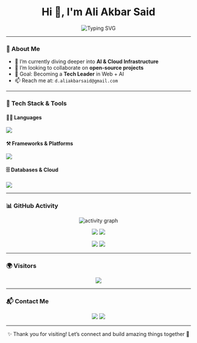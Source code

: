 <!-- PROFILE HEADER -->
<h1 align="center">Hi 👋, I'm Ali Akbar Said</h1>
<p align="center">
  <img src="https://readme-typing-svg.herokuapp.com?font=Fira+Code&size=24&duration=3000&pause=1000&center=true&vCenter=true&color=00F7FF&width=435&lines=Full-Stack+Web+Developer;AI+Enthusiast;Open+Source+Lover;Cloud+&+Data+Explorer" alt="Typing SVG" />
</p>

---

### 🌟 About Me
- 🌱 I’m currently diving deeper into **AI & Cloud Infrastructure**
- 👯 I’m looking to collaborate on **open-source projects**
- 🎯 Goal: Becoming a **Tech Leader** in Web + AI
- 📫 Reach me at: `d.aliakbarsaid@gmail.com`

---

### 🚀 Tech Stack & Tools

#### 👨‍💻 Languages
<p>
  <img src="https://skillicons.dev/icons?i=html,css,js,php,cpp,java,python" />
</p>

#### ⚒️ Frameworks & Platforms
<p>
  <img src="https://skillicons.dev/icons?i=react,nodejs,laravel,bootstrap,tailwind,vscode" />
</p>

#### 🗄️ Databases & Cloud
<p>
  <img src="https://skillicons.dev/icons?i=mysql,postgres,mongodb,gcp" />
</p>

---

### 📊 GitHub Activity

<p align="center">
  <img src="https://github-readme-activity-graph.vercel.app/graph?username=12a3k4&bg_color=0d1117&color=00ffe0&line=00ffff&point=ffffff&area=true&hide_border=true" alt="activity graph" />
</p>

<p align="center">
  <img src="https://github-profile-summary-cards.vercel.app/api/cards/profile-details?username=12a3k4&theme=tokyonight" />
  <img src="https://github-readme-streak-stats.herokuapp.com/?user=12a3k4&theme=tokyonight&hide_border=true" />
</p>

<p align="center">
  <img src="https://github-readme-stats.vercel.app/api?username=12a3k4&show_icons=true&theme=tokyonight&hide_border=true" />
  <img src="https://github-readme-stats.vercel.app/api/top-langs/?username=12a3k4&layout=compact&theme=tokyonight&hide_border=true" />
</p>

---

### 🌍 Visitors
<p align="center">
  <img src="https://komarev.com/ghpvc/?username=12a3k4&label=VISITORS&color=0e75b6&style=for-the-badge"/>
</p>

---

### 📬 Contact Me

<p align="center">
  <a href="mailto:d.aliakbarsaid@gmail.com"><img src="https://img.shields.io/badge/Gmail-D14836?style=for-the-badge&logo=gmail&logoColor=white"/></a>
  <a href="https://www.linkedin.com/in/ali-akbar-said/" target="_blank"><img src="https://img.shields.io/badge/LinkedIn-0077B5?style=for-the-badge&logo=linkedin&logoColor=white"/></a>
</p>

---

<p align="center">✨ Thank you for visiting! Let’s connect and build amazing things together 🚀</p>
